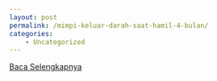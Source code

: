 ```yaml
---
layout: post
permalink: /mimpi-keluar-darah-saat-hamil-4-bulan/
categories:
    - Uncategorized
---
```


[Baca Selengkapnya](/08)